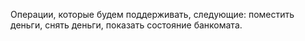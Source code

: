 Операции, которые будем поддерживать, следующие: поместить деньги, 
снять деньги, показать состояние банкомата.